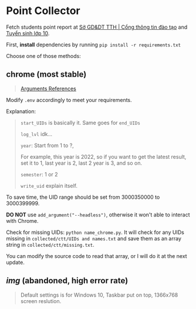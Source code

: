 # Point Collector
Fetch students point report at [Sở GD&DT TTH | Cổng thông tin đào tạo](https://qlttgddt.thuathienhue.edu.vn/) and [Tuyển sinh lớp 10](http://http://khaothi.thuathienhue.edu.vn:8080/).

First, **install** dependencies by running `pip install -r requirements.txt`

Choose one of those methods:

## chrome **(most stable)**
> [Arguments References](https://peter.sh/experiments/chromium-command-line-switches/)

Modify `.env` accordingly to meet your requirements.

Explanation:
> `start_UIDs` is basically it. Same goes for `end_UIDs`
> 
> `log_lvl` idk...
> 
> `year`: Start from 1 to ?, 
> 
> For example, this year is 2022, so if you want to get the latest result, set it to 1, last year is 2, last 2 year is 3, and so on.
> 
> `semester`: 1 or 2
> 
> `write_uid` explain itself.

To save time, the UID range should be set from 3000350000 to 3000399999.

**DO NOT** use `add_argument("--headless")`, otherwise it won't able to interact with Chrome.

Check for missing UIDs: `python name_chrome.py`. It will check for any UIDs missing in `collected/ctt/UIDs and names.txt` and save them as an array string in `collected/ctt/missing.txt`.

You can modify the source code to read that array, or I will do it at the next update.



## *img* **(abandoned, high error rate)**
> Default settings is for Windows 10, Taskbar put on top, 1366x768 screen reslution.